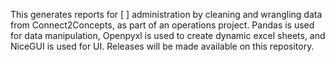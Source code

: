 This generates reports for [ ] administration by cleaning and wrangling data from Connect2Concepts, as part of an operations project.
Pandas is used for data manipulation, Openpyxl is used to create dynamic excel sheets, and NiceGUI is used for UI.
Releases will be made available on this repository.

